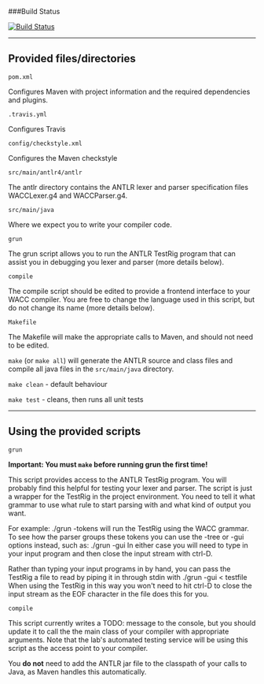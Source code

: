 ###Build Status

[![Build Status](https://magnum.travis-ci.com/egnwd/wacc_12.svg?token=yTGVwCpHZBQuhLqD9VAk&branch=master)](https://magnum.travis-ci.com/egnwd/wacc_12)

----------------------------
Provided files/directories  
----------------------------

`pom.xml`

Configures Maven with project information and the required dependencies and plugins.

`.travis.yml`

Configures Travis

`config/checkstyle.xml`

Configures the Maven checkstyle

`src/main/antlr4/antlr`

The antlr directory contains the ANTLR lexer and parser specification
files WACCLexer.g4 and WACCParser.g4.

`src/main/java`

Where we expect you to write your compiler code.

`grun`

The grun script allows you to run the ANTLR TestRig program that can assist you 
in debugging you lexer and parser (more details below).

`compile`

The compile script should be edited to provide a frontend interface to your WACC
compiler. You are free to change the language used in this script, but do not 
change its name (more details below).

`Makefile`

The Makefile will make the appropriate calls to Maven, and should not need to be edited.

`make` (or `make all`) will generate the ANTLR source and class files and compile 
all java files in the `src/main/java` directory.

`make clean` - default behaviour

`make test` - cleans, then runs all unit tests

----------------------------
Using the provided scripts
----------------------------

`grun`

**Important: You must `make` before running grun the first time!**

This script provides access to the ANTLR TestRig program. You will probably find
this helpful for testing your lexer and parser. The script is just a wrapper for
the TestRig in the project environment. You need to tell it what grammar to use
what rule to start parsing with and what kind of output you want.

For example:
  ./grun -tokens
will run the TestRig using the WACC grammar. To see how the parser groups these 
tokens you can use the -tree or -gui options instead, such as:
  ./grun -gui
In either case you will need to type in your input program and then close the 
input stream with ctrl-D.

Rather than typing your input programs in by hand, you can pass the TestRig a 
file to read by piping it in through stdin with
  ./grun -gui < testfile
When using the TestRig in this way you won't need to hit ctrl-D to close the 
input stream as the EOF character in the file does this for you.

`compile`

This script currently writes a TODO: message to the console, but you should
update it to call the the main class of your compiler with appropriate 
arguments. Note that the lab's automated testing service will be using this 
script as the access point to your compiler.

You **do not** need to add the ANTLR jar file to the classpath of your calls 
to Java, as Maven handles this automatically.
